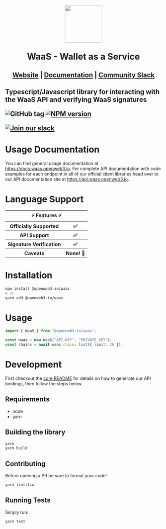 <h1 align="center">
    <a style="text-decoration: none" href="https://pay.openweb3.io">
      <img width="120" src="" />
      <p align="center">WaaS - Wallet as a Service</p>
    </a>
</h1>
<h2 align="center">
  <a href="https://waas.openweb3.io">Website</a> | <a href="https://docs.waas.openweb3.io">Documentation</a> | <a href="https://pay.openweb3.io/slack">Community Slack</a>
<h2>

Typescript/Javascript library for interacting with the WaaS API and verifying WaaS signatures

![GitHub tag](https://img.shields.io/github/tag/waas/WaaS.svg)
[![NPM version](https://img.shields.io/npm/v/waas.svg)](https://www.npmjs.com/package/waas)

[![Join our slack](https://img.shields.io/badge/Slack-join%20the%20community-blue?logo=slack&style=social)](https://waas.openweb3.io/slack/)

# Usage Documentation

You can find general usage documentation at <https://docs.waas.openweb3.io>. For complete API documentation with code examples for each endpoint in all of our official client libraries head over to our API documentation site at <https://api.waas.openweb3.io>.

# Language Support

<table style="table-layout:fixed; white-space: nowrap;">
  <th colspan="2">⚡️ Features ⚡️</th>
  <tr>
    <th>Officially Supported</th>
    <th>✅</th>
  </tr>
  <tr>
    <th>API Support</th>
    <th>✅</th>
  </tr>
  <tr>
    <th>Signature Verification</th>
    <th>✅</th>
  </tr>
  <tr>
    <th>Caveats</th>
    <th>None! 🚀</th>
  </tr>
</table>

# Installation

```sh
npm install @openweb3-io/waas
# or
yarn add @openweb3-io/waas
```

# Usage

```js
import { WaaS } from "@openweb3-io/waas";

const waas = new WaaS("API-KEY", "PRIVATE KEY");
const chains = await waas.chains.list({ limit: 20 });
```

# Development

First checkout the [core README](../README.md#development) for details on how to generate our API bindings, then follow the steps below.

## Requirements

- node
- yarn

## Building the library

```sh
yarn
yarn build
```

## Contributing

Before opening a PR be sure to format your code!

```sh
yarn lint:fix
```

## Running Tests

Simply run:

```sh
yarn test
```
